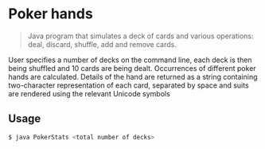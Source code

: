 # Poker hands 

> Java program that simulates a deck of cards and various operations: deal, discard, shuffle, add and remove cards.


User specifies a number of decks on the command line, each deck is then being shuffled and 10 cards are being dealt. Occurrences of different poker hands are calculated.
Details of the hand are returned as a string containing two-character representation of each card, separated by space and suits are rendered using the relevant Unicode symbols 

## Usage

``` bash
$ java PokerStats <total number of decks>
```
